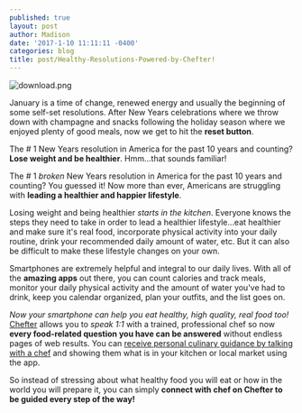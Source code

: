 ```yaml
---
published: true
layout: post
author: Madison
date: '2017-1-10 11:11:11 -0400'
categories: blog
title: post/Healthy-Resolutions-Powered-by-Chefter!
---
```

![download.png]({{site.baseurl}}/img/download.png)



January is a time of change, renewed energy and usually the beginning of some self-set resolutions. After New Years celebrations where we throw down with champagne and snacks following the holiday season where we enjoyed plenty of good meals, now we get to hit the **reset button**. 

The # 1 New Years resolution in America for the past 10 years and counting? **Lose weight and be healthier**. Hmm...that sounds familiar! 

The # 1 _broken_ New Years resolution in America for the past 10 years and counting? You guessed it! Now more than ever, Americans are struggling with **leading a healthier and happier lifestyle**. 

Losing weight and being healthier _starts in the kitchen_. Everyone knows the steps they need to take in order to lead a healthier lifestyle...eat healthier and make sure it's real food, incorporate physical activity into your daily routine, drink your recommended daily amount of water, etc. But it can also be difficult to make these lifestyle changes on your own. 

Smartphones are extremely helpful and integral to our daily lives. With all of the **amazing apps** out there, you can count calories and track meals, monitor your daily physical activity and the amount of water you've had to drink, keep you calendar organized, plan your outfits, and the list goes on. 

_Now your smartphone can help you eat healthy, high quality, real food too!_ [Chefter](https://www.chefter.com/) allows you to _speak 1:1_ with a trained, professional chef so now **every food-related question you have can be answered** without endless pages of web results. You can [receive personal culinary guidance by talking with a chef]( "https://itunes.apple.com/app/apple-store/id1083651067?mt=8") and showing them what is in your kitchen or local market using the app. 

So instead of stressing about what healthy food you will eat or how in the world you will prepare it, you can simply **connect with chef on Chefter to be guided every step of the way!**
